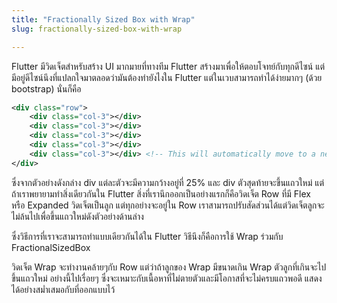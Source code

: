 ```yaml
---
title: "Fractionally Sized Box with Wrap"
slug: fractionally-sized-box-with-wrap

---
```


Flutter มีวิดเจ็ตสำหรับสร้าง UI มากมายที่ทางทีม Flutter สร้างมาเพื่อให้ตอบโจทย์กับทุกดีไซน์ แต่มีอยู่ดีไซน์นึงที่แปลกใจมาตลอดว่ามันต้องทำยังไงใน Flutter แต่ในเวบสามารถทำได้ง่ายมากๆ (ด้วย bootstrap) นั่นก็คือ

```xml
<div class="row">
    <div class="col-3"></div>
    <div class="col-3"></div>
    <div class="col-3"></div>
    <div class="col-3"></div>
    <div class="col-3"></div> <!-- This will automatically move to a new line -->
</div>    
```

ซึ่งจากตัวอย่างดังกล่าง div แต่ละตัวจะมีความกว้างอยู่ที่ 25% และ div ตัวสุดท้ายจะขึ้นแถวใหม่ แต่ถ้าเราพยายามทำสิ่งเดียวกันใน Flutter สิ่งที่เรานึกออกเป็นอย่างแรกก็คือวิดเจ็ต Row ที่มี Flex หรือ Expanded วิดเจ็ตเป็นลูก แต่ทุกอย่างจะอยู่ใน Row เราสามารถปรับสัดส่วนได้แต่วิดเจ็ตลูกจะไม่ล้นไปเพื่อขึ้นแถวใหม่ดังตัวอย่างด้านล่าง

ซึ่งวิธีการที่เราจะสามารถทำแบบเดียวกันได้ใน Flutter วิธีนึงก็คือการใช้ Wrap ร่วมกับ FractionalSizedBox

วิดเจ็ต Wrap จะทำงานคล้ายๆกับ Row แต่ว่าถ้าลูกของ Wrap มีขนาดเกิน Wrap ตัวลูกที่เกินจะไปขึ้นแถวใหม่ อย่างนี้ไปเรื่อยๆ ซึ่งจะเหมาะกับเนื้อหาที่ไม่ตายตัวและมีโอกาสที่จะไม่ครบแถวพอดี แสดงได้อย่างสม่ำเสมอกับที่ออกแบบไว้